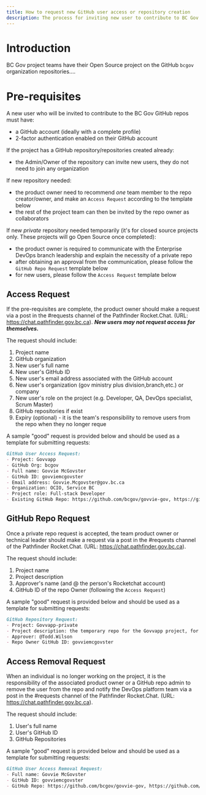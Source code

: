 ```yaml
---
title: How to request new GitHub user access or repository creation
description: The process for inviting new user to contribute to BC Gov GitHub Repositories.
---
```


# Introduction

BC Gov project teams have their Open Source project on the GitHub `bcgov` organization repositories....

# Pre-requisites

A new user who will be invited to contribute to the BC Gov GitHub repos must have:
- a GitHub account (ideally with a complete profile)
- 2-factor authentication enabled on their GitHub account

If the project has a GitHub repository/repositories created already:
- the Admin/Owner of the repository can invite new users, they do not need to join any organization

If new repository needed:
- the product owner need to recommend *one* team member to the repo creator/owner, and make an `Access Request` according to the template below
- the rest of the project team can then be invited by the repo owner as collaborators

If new *private* repository needed temporarily (it's for closed source projects only. These projects will go Open Source once completed):
- the product owner is required to communicate with the Enterprise DevOps branch leadership and explain the necessity of a private repo
- after obtaining an approval from the communication, please follow the `GitHub Repo Request` template below
- for new users, please follow the `Access Request` template below


## Access Request

If the pre-requisites are complete, the product owner should make a request via a post in the #requests channel of the Pathfinder Rocket.Chat. (URL: https://chat.pathfinder.gov.bc.ca).
***New users may not request access for themselves.***

The request should include:

1. Project name
1. GitHub organization
1. New user's full name
1. New user's GitHub ID
1. New user's email address associated with the GitHub account
1. New user's organization (gov ministry plus division,branch,etc.) or company
1. New user's role on the project (e.g. Developer, QA, DevOps specialist, Scrum Master)
1. GitHub repositories if exist
1. Expiry (optional) - it is the team's responsibility to remove users from the repo when they no longer reque 

A sample "good" request is provided below and should be used as a template for submitting requests:

```markdown
GitHub User Access Request:
- Project: Govvapp
- GitHub Org: bcgov
- Full name: Govvie McGovster
- GitHub ID: govviemcgovster
- Email address: Govvie.Mcgovster@gov.bc.ca
- Organization: OCIO, Service BC
- Project role: Full-stack Developer
- Existing GitHub Repo: https://github.com/bcgov/govvie-gov, https://github.com/bcgov/govviest-gov
```

## GitHub Repo Request

Once a private repo request is accepted, the team product owner or technical leader should make a request via a post in the #requests channel of the Pathfinder Rocket.Chat. (URL: https://chat.pathfinder.gov.bc.ca).

The request should include:

1. Project name
1. Project description
1. Approver's name (and @ the person's Rocketchat account)
1. GitHub ID of the repo Owner (following the `Access Request`)

A sample "good" request is provided below and should be used as a template for submitting requests:

```markdown
GitHub Repository Request:
- Project: Govvapp-private
- Project description: the temporary repo for the Govvapp project, for bla
- Approver: @Todd.Wilson
- Repo Owner GitHub ID: govviemcgovster
```

## Access Removal Request

When an individual is no longer working on the project, it is the responsibility of the associated product owner or a GitHub repo admin to remove the user from the repo and notify the DevOps platform team via a post in the #requests channel of the Pathfinder Rocket.Chat. (URL: https://chat.pathfinder.gov.bc.ca).

The request should include:

1. User's full name
1. User's GitHub ID
1. GitHub Repositories

A sample "good" request is provided below and should be used as a template for submitting requests:

```markdown
GitHub User Access Removal Request:
- Full name: Govvie McGovster
- GitHub ID: govviemcgovster
- GitHub Repo: https://github.com/bcgov/govvie-gov, https://github.com/bcgov/govviest-gov
```
